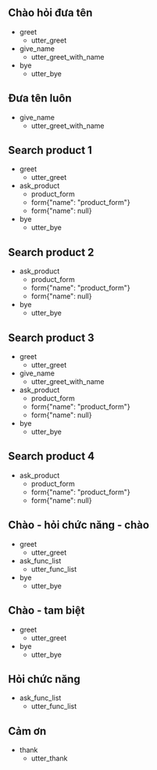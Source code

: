 ## Chào hỏi đưa tên

* greet
    - utter_greet
* give_name
    - utter_greet_with_name
* bye
    - utter_bye

## Đưa tên luôn

* give_name
    - utter_greet_with_name

## Search product 1

* greet
    - utter_greet
* ask_product
    - product_form
    - form{"name": "product_form"}
    - form{"name": null}
* bye
    - utter_bye

## Search product 2

* ask_product
    - product_form
    - form{"name": "product_form"}
    - form{"name": null}
* bye
    - utter_bye

## Search product 3

* greet
    - utter_greet
* give_name
    - utter_greet_with_name
* ask_product
    - product_form
    - form{"name": "product_form"}
    - form{"name": null}
* bye
    - utter_bye

## Search product 4

* ask_product
    - product_form
    - form{"name": "product_form"}
    - form{"name": null}
## Chào - hỏi chức năng - chào

* greet
    - utter_greet
* ask_func_list
    - utter_func_list
* bye
    - utter_bye

## Chào - tam biệt

* greet
    - utter_greet
* bye
    - utter_bye

## Hỏi chức năng

* ask_func_list
    - utter_func_list

## Cảm ơn

* thank
    - utter_thank
 